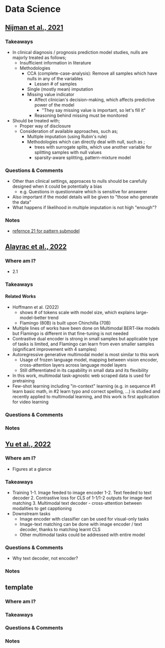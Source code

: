 # Data Science
## [Nijman et al., 2021](https://pubmed.ncbi.nlm.nih.gov/34798287/)
### Takeaways
- In clinical diagnosis / prognosis prediction model studies, nulls are majorly treated as follows;
    - Insufficient information in literature
    - Methodologies
        - CCA (complete-case-analysis): Remove all samples which have nulls in any of the variables
            - Lessen # of samples
        - Single (mostly mean) imputation
        - Missing value indicator
            - Affect clinician's decision-making, which affects predictive power of the model
                - "They say missing value is important, so let's fill it"
            - Reasoning behind missing must be monitored
- Should be treated with;
    - Proper way of disclosure
    - Consideration of available approaches, such as;
        - Multiple imputation (using Rubin's rule)
        - Methodologies which can directly deal with null, such as ;
            - trees with surrogate splits, which use another variable for splitting samples with null values
            - sparsity-aware splitting, pattern-mixture model

### Questions & Comments
- Other than clinical settings, approaces to nulls should be carefully designed when it could be potentially a bias
    - e.g. Questions in questionnaire which is sensitive for answerer
- Also important if the model details will be given to "those who generate the data"
- What happens if likelihood in multiple imputation is not high "enough"?

### Notes
- [refernce 21 for pattern submodel](https://academic.oup.com/biostatistics/article/21/2/236/5092384)

## [Alayrac et al., 2022](https://www.deepmind.com/blog/tackling-multiple-tasks-with-a-single-visual-language-model)
### Where am I?
- 2.1
### Takeaways
#### Related Works
- Hoffmann et al. (2022)
    - shows # of tokens scale with model size, which explains large-model-better trend
    - Flamingo (80B) is built upon Chinchilla (70B)
- Multiple lines of works have been done on Multimodal BERT-like models but Flamingo is different in that fine-tuning is not needed
- Contrastive dual encoder is strong in small samples but applicable type of tasks is limited, and Flamingo can learn from even smaller samples (significant improvement with 4 samples)
- Autoregressive generative multimodal model is most similar to this work
    - Usage of frozen language model, mapping between vision encoder, cross-attention layers across language model layers
    - Still differentiated in its capability in small data and its flexibility
- In this work, multimodal task-agnostic web scraped data is used for pretraining
- Few-shot learning including "in-context" learning (e.g. in sequence #1 learn basic math, in #2 learn typo and correct spelling, ...) is studied and recently applied to multimodal learning, and this work is first application for video learning
### Questions & Comments
### Notes


## [Yu et al., 2022](https://arxiv.org/abs/2205.01917)
### Where am I?
- Figures at a glance
### Takeaways
- Training
    1-1. Image feeded to image encoder
    1-2. Text feeded to text decoder
    2. Contrastive loss for CLS of 1-1/1-2 outputs for image-text matching
    3. Multimodal text decoder - cross-attention between modalities to get capptioning
- Downstream tasks
    - Image encoder with classifier can be used for visual-only tasks
    - Image-text matching can be done with image encoder / text decoder, thanks to matching learnt CLS
    - Other multimodal tasks could be addressed with entire model
### Questions & Comments
- Why text decoder, not encoder?
### Notes


## template
### Where am I?
### Takeaways
### Questions & Comments
### Notes

